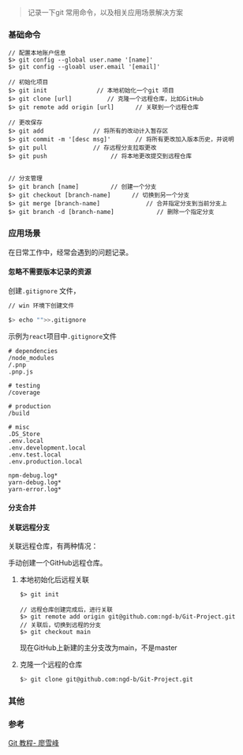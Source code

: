 > 记录一下git 常用命令，以及相关应用场景解决方案

### 基础命令

```shell
// 配置本地账户信息
$> git config --global user.name '[name]'
$> git config --gloabl user.email '[email]'

// 初始化项目
$> git init              // 本地初始化一个git 项目
$> git clone [url]          // 克隆一个远程仓库，比如GitHub
$> git remote add origin [url]      // 关联到一个远程仓库 

// 更改保存
$> git add              // 将所有的改动计入暂存区
$> git commit -m '[desc msg]'       // 将所有更改加入版本历史，并说明
$> git pull             // 存远程分支拉取更改
$> git push                  // 将本地更改提交到远程仓库


// 分支管理
$> git branch [name]         // 创建一个分支
$> git checkout [branch-name]      // 切换到另一个分支
$> git merge [branch-name]             // 合并指定分支到当前分支上
$> git branch -d [branch-name]            // 删除一个指定分支
```


### 应用场景

在日常工作中，经常会遇到的问题记录。

#### 忽略不需要版本记录的资源

创建`.gitignore` 文件，

```sh
// win 环境下创建文件

$> echo "">>.gitignore
```
示例为`react`项目中`.gitignore`文件
```.gitignore
# dependencies
/node_modules
/.pnp
.pnp.js

# testing
/coverage

# production
/build

# misc
.DS_Store
.env.local
.env.development.local
.env.test.local
.env.production.local

npm-debug.log*
yarn-debug.log*
yarn-error.log*

```
#### 分支合并


 
#### 关联远程分支

关联远程仓库，有两种情况：

手动创建一个GitHub远程仓库。

1. 本地初始化后远程关联

    ```shell
    $> git init

    // 远程仓库创建完成后，进行关联
    $> git remote add origin git@github.com:ngd-b/Git-Project.git
    // 关联后，切换到远程的分支
    $> git checkout main
    ```
    现在GitHub上新建的主分支改为main，不是master

2. 克隆一个远程的仓库
    ```sh
    $> git clone git@github.com:ngd-b/Git-Project.git
    ```

### 其他



### 参考
[Git 教程- 廖雪峰](https://www.liaoxuefeng.com/wiki/896043488029600)